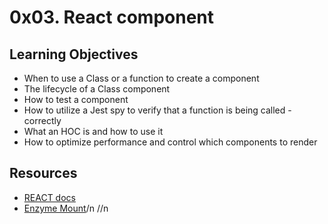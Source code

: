 # 0x03. React component

## Learning Objectives
- When to use a Class or a function to create a component
- The lifecycle of a Class component
- How to test a component
- How to utilize a Jest spy to verify that a function is being called - correctly
- What an HOC is and how to use it
- How to optimize performance and control which components to render

## Resources
- [REACT docs](https://reactjs.org/docs/react-component.html)
- [Enzyme Mount](https://enzymejs.github.io/enzyme/docs/api/ReactWrapper/mount.html)/n
//n

